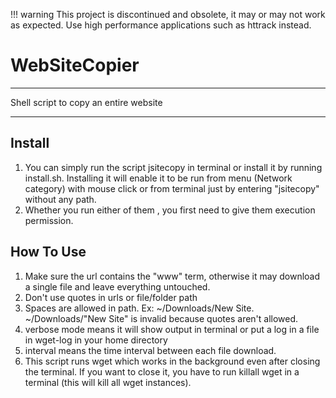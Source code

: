 !!! warning
    This project is discontinued and obsolete, it may or may not work as expected. Use high performance applications such as httrack instead.


# WebSiteCopier

**************************************
Shell script to copy an entire website
**************************************

Install
--------

1. You can simply run the script jsitecopy in terminal or install it by running install.sh. Installing it will enable it to be run from menu (Network category) with mouse click or from terminal just by entering "jsitecopy" without any path.
2. Whether you run either of them , you first need to give them execution permission.

How To Use
-----------

1. Make sure the url contains the "www" term, otherwise it may download a single file and leave everything untouched.
2. Don't use quotes in urls or file/folder path
3. Spaces are allowed in path. Ex: ~/Downloads/New Site. ~/Downloads/"New Site" is invalid because quotes aren't allowed.
4. verbose mode means it will show output in terminal or put a log in a file in wget-log in your home directory
5. interval means the time interval between each file download.
6. This script runs wget which works in the background even after closing the terminal. If you want to close it, you have to run killall wget in a terminal (this will kill all wget instances).

